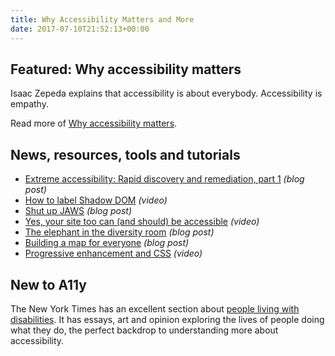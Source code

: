```yaml
---
title: Why Accessibility Matters and More
date: 2017-07-10T21:52:13+00:00
---
```


## Featured: Why accessibility matters

Isaac Zepeda explains that accessibility is about everybody. Accessibility is empathy.

Read more of [Why accessibility matters](https://medium.com/points-san-francisco/why-accessibility-matters-7ca6762ec0b5).

## News, resources, tools and tutorials

* [Extreme accessibility: Rapid discovery and remediation, part 1](http://blog.tenon.io/extreme-accessibility-rapid-discovery-and-remediation-part-1/) _(blog post)_
* [How to label Shadow DOM](https://www.youtube.com/watch?v=rr3c62Wnaeo) _(video)_
* [Shut up JAWS](https://www.paciellogroup.com/blog/2017/07/shut-up-jaws/) _(blog post)_
* [Yes, your site too can (and should) be accessible](https://www.youtube.com/watch?v=H4FzW9oFObs) _(video)_
* [The elephant in the diversity room](https://www.quirksmode.org/blog/archives/2017/07/the_elephant_in.html) _(blog post)_
* [Building a map for everyone](https://www.blog.google/products/maps/building-map-everyone/) _(blog post)_
* [Progressive enhancement and CSS](https://www.youtube.com/watch?v=ALPQ1bXVA1w) _(video)_

## New to A11y

The New York Times has an excellent section about [people living with disabilities](http://www.nytimes.com/column/disability). It has essays, art and opinion exploring the lives of people doing what they do, the perfect backdrop to understanding more about accessibility.